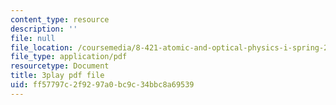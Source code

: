 ```yaml
---
content_type: resource
description: ''
file: null
file_location: /coursemedia/8-421-atomic-and-optical-physics-i-spring-2014/ff57797c2f9297a0bc9c34bbc8a69539_Y7UsD2SNIIw.pdf
file_type: application/pdf
resourcetype: Document
title: 3play pdf file
uid: ff57797c-2f92-97a0-bc9c-34bbc8a69539
---
```

